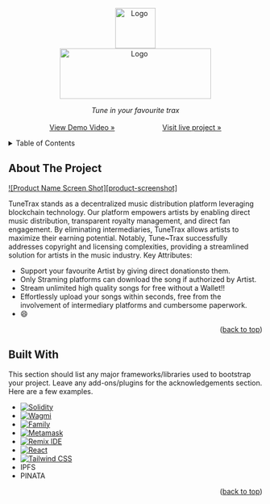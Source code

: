 <!-- PROJECT LOGO -->
<br />
<div align="center">
    <img src="https://res.cloudinary.com/dow2w1ps0/image/upload/v1709141770/Logo_of_music_website_kbor0i.png" alt="Logo" width="80" height="80">
</div>
<div align="center">
     <img src="https://res.cloudinary.com/dow2w1ps0/image/upload/v1709141611/new-website-name_ibtthi.png" alt="Logo" width="300" height="100">
  </a>

  <p align="center">
    <i>Tune in your favourite trax</i>
    <br />
    <br />
    <a href="https://github.com/othneildrew/Best-README-Template">View Demo Video »</a>&nbsp;&nbsp;&nbsp;&nbsp;&nbsp;&nbsp;&nbsp;&nbsp;&nbsp;&nbsp;&nbsp;&nbsp;&nbsp;&nbsp;&nbsp;&nbsp;&nbsp;&nbsp;&nbsp;&nbsp;&nbsp;&nbsp;&nbsp;
    <a href="https://github.com/othneildrew/Best-README-Template">Visit live project »</a>
    
  </p>
</div>



<!-- TABLE OF CONTENTS -->
<details>
  <summary>Table of Contents</summary>
  <ol>
    <li>
      <a href="#about-the-project">About The Project</a>
      <br/>
      <a href="#built-with">Built With</a>
    </li>
  </ol>
</details>



<!-- ABOUT THE PROJECT -->
## About The Project

[![Product Name Screen Shot][product-screenshot]](https://example.com)

TuneTrax stands as a decentralized music distribution platform leveraging blockchain technology. Our platform empowers artists by enabling direct music distribution, transparent royalty management, and direct fan engagement. By eliminating intermediaries, TuneTrax allows artists to maximize their earning potential. Notably, Tune~Trax successfully addresses copyright and licensing complexities, providing a streamlined solution for artists in the music industry.
Key Attributes:
* Support your favourite Artist by giving direct donationsto them.
* Only Straming platforms can download the song if authorized by Artist.
* Stream unlimited high quality songs for free without a Wallet!!
* Effortlessly upload your songs within seconds, free from the involvement of intermediary platforms and cumbersome paperwork.
*  :smile:

<p align="right">(<a href="#readme-top">back to top</a>)</p>



## Built With

This section should list any major frameworks/libraries used to bootstrap your project. Leave any add-ons/plugins for the acknowledgements section. Here are a few examples.

* [![Solidity][React.js]][Solidity-url]
* [![Wagmi][React.js]][Wagmi-url]
* [![Family][React.js]][Family-url]
* [![Metamask][React.js]][Metamask-url]
* [![Remix IDE][React.js]][Remix-url]
* [![React][React.js]][React-url]
* [![Tailwind CSS][React.js]][Tailwind-url]
* IPFS
* PINATA
 






<p align="right">(<a href="#readme-top">back to top</a>)</p>



<!-- MARKDOWN LINKS & IMAGES -->
<!-- https://www.markdownguide.org/basic-syntax/#reference-style-links -->
[React.js]: https://img.shields.io/badge/React-20232A?style=for-the-badge&logo=react&logoColor=61DAFB
[React-url]: https://reactjs.org/
[Solidity-url]: https://soliditylang.org/
[Wagmi-url]: https://wagmi.sh/
[Family-url]: https://family.co/
[Metamask-url]: https://metamask.io/
[Tailwind-url]: https://tailwindcss.com/
[Remix-url]: https://remix-project.org/

